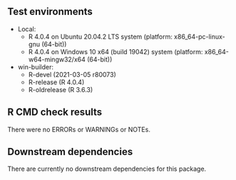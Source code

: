 ## Test environments

* Local:
  - R 4.0.4 on Ubuntu 20.04.2 LTS system (platform: x86_64-pc-linux-gnu (64-bit))
  - R 4.0.4 on Windows 10 x64 (build 19042) system (platform: x86_64-w64-mingw32/x64 (64-bit))
* win-builder:
  - R-devel (2021-03-05 r80073)
  - R-release (R 4.0.4)
  - R-oldrelease (R 3.6.3)

## R CMD check results

There were no ERRORs or WARNINGs or NOTEs.

## Downstream dependencies

There are currently no downstream dependencies for this package.
